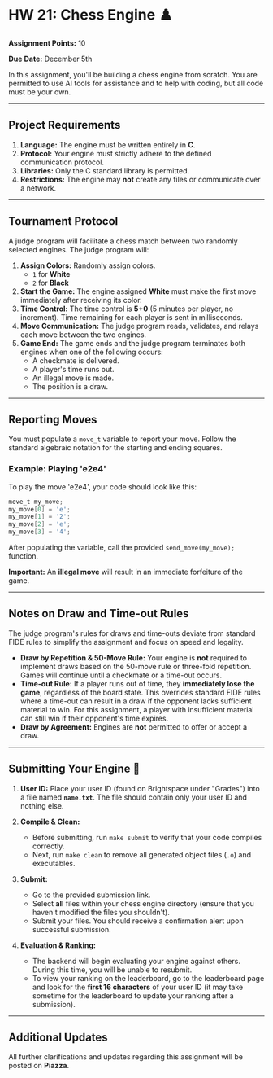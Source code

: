 # HW 21: Chess Engine ♟️

**Assignment Points:** 10

**Due Date:** December 5th

In this assignment, you'll be building a chess engine from scratch. You are permitted to use AI tools for assistance and to help with coding, but all code must be your own.

-----

## Project Requirements

1.  **Language:** The engine must be written entirely in **C**.
2.  **Protocol:** Your engine must strictly adhere to the defined communication protocol.
3.  **Libraries:** Only the C standard library is permitted.
4.  **Restrictions:** The engine may **not** create any files or communicate over a network.

-----

## Tournament Protocol

A judge program will facilitate a chess match between two randomly selected engines. The judge program will:

1.  **Assign Colors:** Randomly assign colors.
      * `1` for **White**
      * `2` for **Black**
2.  **Start the Game:** The engine assigned **White** must make the first move immediately after receiving its color.
3.  **Time Control:** The time control is **5+0** (5 minutes per player, no increment). Time remaining for each player is sent in milliseconds.
4.  **Move Communication:** The judge program reads, validates, and relays each move between the two engines.
5.  **Game End:** The game ends and the judge program terminates both engines when one of the following occurs:
      * A checkmate is delivered.
      * A player's time runs out.
      * An illegal move is made.
      * The position is a draw.

-----

## Reporting Moves

You must populate a `move_t` variable to report your move. Follow the standard algebraic notation for the starting and ending squares.

### Example: Playing 'e2e4'

To play the move 'e2e4', your code should look like this:

```c
move_t my_move;
my_move[0] = 'e';
my_move[1] = '2';
my_move[2] = 'e';
my_move[3] = '4';
```

After populating the variable, call the provided `send_move(my_move);` function.

**Important:** An **illegal move** will result in an immediate forfeiture of the game.

-----

## Notes on Draw and Time-out Rules

The judge program's rules for draws and time-outs deviate from standard FIDE rules to simplify the assignment and focus on speed and legality.

* **Draw by Repetition & 50-Move Rule:** Your engine is **not** required to implement draws based on the 50-move rule or three-fold repetition. Games will continue until a checkmate or a time-out occurs.
* **Time-out Rule:** If a player runs out of time, they **immediately lose the game**, regardless of the board state. This overrides standard FIDE rules where a time-out can result in a draw if the opponent lacks sufficient material to win. For this assignment, a player with insufficient material can still win if their opponent's time expires.
* **Draw by Agreement:** Engines are **not** permitted to offer or accept a draw.

***

## Submitting Your Engine 🚀

1.  **User ID:** Place your user ID (found on Brightspace under "Grades") into a file named **`name.txt`**. The file should contain only your user ID and nothing else.

2.  **Compile & Clean:**
    * Before submitting, run `make submit` to verify that your code compiles correctly.
    * Next, run `make clean` to remove all generated object files (`.o`) and executables.

3.  **Submit:**
    * Go to the provided submission link.
    * Select **all** files within your chess engine directory (ensure that you haven't modified the files you shouldn't).
    * Submit your files. You should receive a confirmation alert upon successful submission.

4.  **Evaluation & Ranking:**
    * The backend will begin evaluating your engine against others. During this time, you will be unable to resubmit.
    * To view your ranking on the leaderboard, go to the leaderboard page and look for the **first 16 characters** of your user ID (it may take sometime for the leaderboard to update your ranking after a submission).

***

## Additional Updates

All further clarifications and updates regarding this assignment will be posted on **Piazza**.